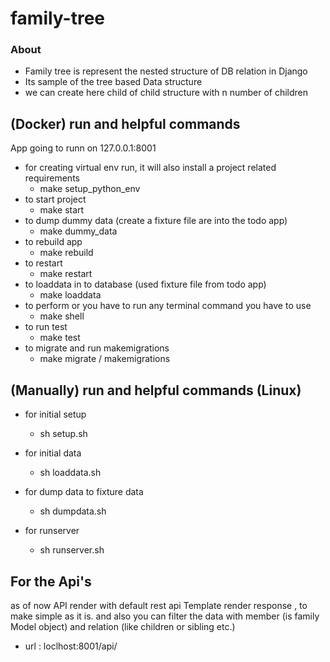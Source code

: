 # family-tree

### About  ###

* Family tree is represent the nested structure of DB relation in Django
* Its sample of the tree based Data structure  
* we can create here child of child structure with n number of children 

(Docker) run and helpful commands
------------
App going to runn on 127.0.0.1:8001 
* for creating virtual env run, it will also install a project related requirements  
    - make setup_python_env
* to start project 
    - make start
* to dump dummy data (create a fixture file are into the todo app)
  - make dummy_data
* to rebuild app
  - make rebuild
* to restart
  - make restart
* to loaddata in to database (used fixture file from todo app)
  - make loaddata
* to perform or you have to run any terminal command you have to use
  - make shell
* to run test 
  - make test
* to migrate and run makemigrations 
  - make migrate / makemigrations
  

(Manually) run and helpful commands (Linux)
------------
* for initial setup  
    - sh setup.sh
  
* for initial data  
    - sh loaddata.sh
  
* for dump data to fixture data  
    - sh dumpdata.sh
* for runserver  
    - sh runserver.sh

For the Api's
------------
as of now API render with default rest api Template render response , to make simple as it is. 
and also you can filter the data with member (is family Model object) and relation (like children or sibling etc.)

- url : loclhost:8001/api/


